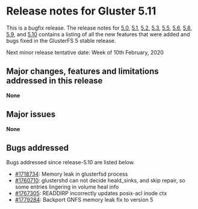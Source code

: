 # Release notes for Gluster 5.11

This is a bugfix release. The release notes for [5.0](5.0.md), [5.1](5.1.md), [5.2](5.2.md), [5.3](5.3.md), [5.5](5.5.md), [5.6](5.6.md), [5.8](5.8.md),
[5.9](5.9.md), and [5.10](5.10.md) contains a listing of all the new features that were added and bugs fixed in the GlusterFS 5 stable release.

Next minor release tentative date: Week of 10th February, 2020

## Major changes, features and limitations addressed in this release

**None**

## Major issues

**None**

## Bugs addressed

Bugs addressed since release-5.10 are listed below.

- [#1718734](https://bugzilla.redhat.com/1718734): Memory leak in glusterfsd process
- [#1760710](https://bugzilla.redhat.com/1760710): glustershd can not decide heald_sinks, and skip repair, so some entries lingering in volume heal info
- [#1767305](https://bugzilla.redhat.com/1767305): READDIRP incorrectly updates posix-acl inode ctx
- [#1779284](https://bugzilla.redhat.com/1779284): Backport GNFS memory leak fix to version 5
